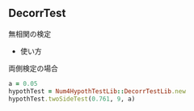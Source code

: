 DecorrTest
----------
無相関の検定

* 使い方

両側検定の場合

```ruby
a = 0.05
hypothTest = Num4HypothTestLib::DecorrTestLib.new
hypothTest.twoSideTest(0.761, 9, a)
```


